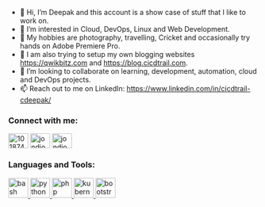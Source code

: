 - 👋 Hi, I’m Deepak and this account is a show case of stuff that I like to work on.
- 🔭 I’m interested in Cloud, DevOps, Linux and Web Development.
- 👀 My hobbies are photography, travelling, Cricket and occasionally try hands on Adobe Premiere Pro.
- 🌱 I am also trying to setup my own blogging websites https://qwikbitz.com and https://blog.cicdtrail.com.
- 💞️ I’m looking to collaborate on learning, development, automation, cloud and DevOps projects.
- 📫 Reach out to me on LinkedIn: https://www.linkedin.com/in/cicdtrail-cdeepak/

<!---
deepsky1d/deepsky1d is a ✨ special ✨ repository because its `README.md` (this file) appears on your GitHub profile.
You can click the Preview link to take a look at your changes.
--->

<h3 align="left">Connect with me:</h3>
<p align="left">

<a href="https://stackoverflow.com/users/101874" target="blank"><img align="center" src="https://raw.githubusercontent.com/rahuldkjain/github-profile-readme-generator/master/src/images/icons/Social/stack-overflow.svg" alt="101874" height="30" width="40" /></a>
<a href="https://instagram.com/jondjones" target="blank"><img align="center" src="https://raw.githubusercontent.com/rahuldkjain/github-profile-readme-generator/master/src/images/icons/Social/instagram.svg" alt="jondjones" height="30" width="40" /></a>
<a href="[https://www.youtube.com/c/jondjones](https://www.youtube.com/channel/UCup1BJBMbZavTGHTLMbYW4A)" target="blank"><img align="center" src="https://raw.githubusercontent.com/rahuldkjain/github-profile-readme-generator/master/src/images/icons/Social/youtube.svg" alt="jondjones" height="30" width="40" /></a>
</p>

<h3 align="left">Languages and Tools:</h3>
<p align="left"> 
<a href="https://www.w3schools.io/terminal/bash-tutorials/" target="_blank" rel="noreferrer"> <img src="https://raw.githubusercontent.com/jmnote/z-icons/master/svg/bash.svg" alt="bash" width="40" height="40"/> </a>
<a href="https://www.w3schools.com/python/" target="_blank" rel="noreferrer"> <img src="https://raw.githubusercontent.com/jmnote/z-icons/master/svg/python.svg" alt="python" width="40" height="40"/> </a> 
<a href="https://www.w3schools.com/php/" target="_blank" rel="noreferrer"> <img src="https://raw.githubusercontent.com/jmnote/z-icons/master/svg/php.svg" alt="php" width="40" height="40"/> </a>
<a href="https://kubernetes.io/" target="_blank" rel="noreferrer"> <img src="https://raw.githubusercontent.com/jmnote/z-icons/master/svg/kubernetes.svg" alt="kubernetes" width="40" height="40"/> </a>
<a href="https://getbootstrap.com/" target="_blank" rel="noreferrer"> <img src="https://raw.githubusercontent.com/jmnote/z-icons/master/16x16/bootstrap.png" alt="bootstrap" width="40" height="40"/> </a>
</p>
